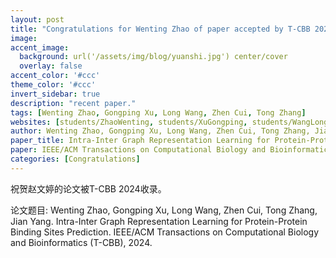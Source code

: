 ```yaml
---
layout: post
title: "Congratulations for Wenting Zhao of paper accepted by T-CBB 2024!"
image:
accent_image:
  background: url('/assets/img/blog/yuanshi.jpg') center/cover
  overlay: false
accent_color: '#ccc'
theme_color: '#ccc'
invert_sidebar: true
description: "recent paper."
tags: [Wenting Zhao, Gongping Xu, Long Wang, Zhen Cui, Tong Zhang]
websites: [students/ZhaoWenting, students/XuGongping, students/WangLong, teachers/CuiZhen, teachers/ZhangTong]
author: Wenting Zhao, Gongping Xu, Long Wang, Zhen Cui, Tong Zhang, Jian Yang.
paper_title: Intra-Inter Graph Representation Learning for Protein-Protein Binding Sites Prediction.
paper: IEEE/ACM Transactions on Computational Biology and Bioinformatics (T-CBB), 2024.
categories: [Congratulations]
---
```

祝贺赵文婷的论文被T-CBB 2024收录。

论文题目: Wenting Zhao, Gongping Xu, Long Wang, Zhen Cui, Tong Zhang, Jian Yang. Intra-Inter Graph Representation Learning for Protein-Protein Binding Sites Prediction. IEEE/ACM Transactions on Computational Biology and Bioinformatics (T-CBB), 2024.
